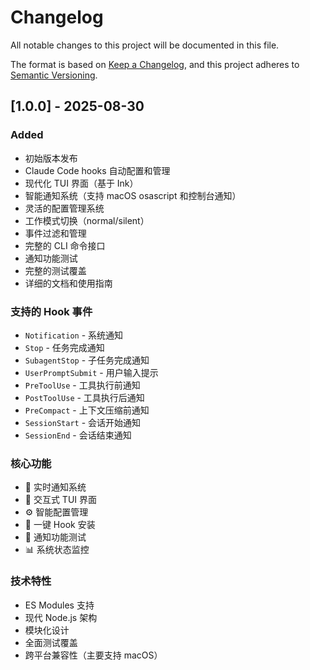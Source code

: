 # Changelog

All notable changes to this project will be documented in this file.

The format is based on [Keep a Changelog](https://keepachangelog.com/en/1.0.0/),
and this project adheres to [Semantic Versioning](https://semver.org/spec/v2.0.0.html).

## [1.0.0] - 2025-08-30

### Added
- 初始版本发布
- Claude Code hooks 自动配置和管理
- 现代化 TUI 界面（基于 Ink）
- 智能通知系统（支持 macOS osascript 和控制台通知）
- 灵活的配置管理系统
- 工作模式切换（normal/silent）
- 事件过滤和管理
- 完整的 CLI 命令接口
- 通知功能测试
- 完整的测试覆盖
- 详细的文档和使用指南

### 支持的 Hook 事件
- `Notification` - 系统通知
- `Stop` - 任务完成通知
- `SubagentStop` - 子任务完成通知
- `UserPromptSubmit` - 用户输入提示
- `PreToolUse` - 工具执行前通知
- `PostToolUse` - 工具执行后通知
- `PreCompact` - 上下文压缩前通知
- `SessionStart` - 会话开始通知
- `SessionEnd` - 会话结束通知

### 核心功能
- 🔔 实时通知系统
- 🎨 交互式 TUI 界面
- ⚙️ 智能配置管理
- 🔧 一键 Hook 安装
- 🧪 通知功能测试
- 📊 系统状态监控

### 技术特性
- ES Modules 支持
- 现代 Node.js 架构
- 模块化设计
- 全面测试覆盖
- 跨平台兼容性（主要支持 macOS）
